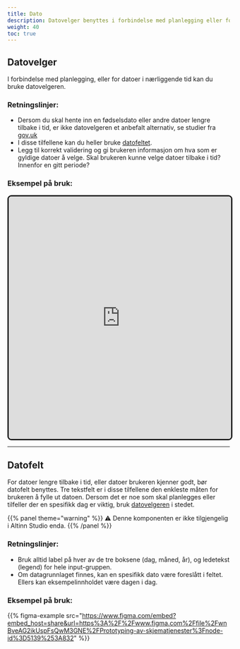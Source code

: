 ```yaml
---
title: Dato
description: Datovelger benyttes i forbindelse med planlegging eller for datoer i nærliggende tid. For datoer lengre tilbake i tid brukes datofelt.
weight: 40
toc: true
---
```


## Datovelger
I forbindelse med planlegging, eller for datoer i nærliggende tid kan du bruke datovelgeren.

### Retningslinjer:
-  Dersom du skal hente inn en fødselsdato eller andre datoer lengre tilbake i tid, er ikke datovelgeren et anbefalt 
alternativ, se studier fra [gov.uk](https://design-system.service.gov.uk/patterns/dates/#asking-for-memorable-dates) 
-  I disse tilfellene kan du heller bruke [datofeltet](#datofelt).
-  Legg til korrekt validering og gi brukeren informasjon om hva som er gyldige datoer å velge. Skal brukeren kunne 
velge datoer tilbake i tid? Innenfor en gitt periode?

### Eksempel på bruk:

<iframe style="border: 3px solid rgb(0 0 0 / 90%);border-radius: 9px;" width="100%" height="550" src="https://www.figma.com/embed?embed_host=share&url=https%3A%2F%2Fwww.figma.com%2Ffile%2FwnBveAG2ikUspFsQwM3GNE%2FPrototyping-av-skjematjenester%3Fnode-id%3D4833%253A961" allowfullscreen></iframe>

---

## Datofelt
For datoer lengre tilbake i tid, eller datoer brukeren kjenner godt, bør datofelt benyttes. Tre tekstfelt er i disse 
tilfellene den enkleste måten for brukeren å fylle ut datoen. Dersom det er noe som skal planlegges eller tilfeller 
der en spesifikk dag er viktig, bruk [datovelgeren](#datovelger) i stedet. 


{{% panel theme="warning" %}} ⚠️ Denne komponenten er ikke tilgjengelig i Altinn Studio enda. 
{{% /panel %}}

### Retningslinjer:
- Bruk alltid label på hver av de tre boksene (dag, måned, år), og ledetekst (legend) for hele input-gruppen. 
- Om datagrunnlaget finnes, kan en spesifikk dato være foreslått i feltet. Ellers kan eksempelinnholdet være dagen i dag. 

### Eksempel på bruk:
{{% figma-example src="https://www.figma.com/embed?embed_host=share&url=https%3A%2F%2Fwww.figma.com%2Ffile%2FwnBveAG2ikUspFsQwM3GNE%2FPrototyping-av-skjematjenester%3Fnode-id%3D5139%253A832" %}}
